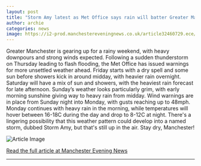 ```yaml
---
layout: post
title: "Storm Amy latest as Met Office says rain will batter Greater Manchester in weekend washout"
author: archie
categories: news
image: https://i2-prod.manchestereveningnews.co.uk/article32460729.ece/ALTERNATES/s1200/0_110925stormmanchester3.jpg
---
```

Greater Manchester is gearing up for a rainy weekend, with heavy downpours and strong winds expected. Following a sudden thunderstorm on Thursday leading to flash flooding, the Met Office has issued warnings for more unsettled weather ahead. Friday starts with a dry spell and some sun before showers kick in around midday, with heavier rain overnight. Saturday will have a mix of sun and showers, with the heaviest rain forecast for late afternoon. Sunday’s weather looks particularly grim, with early morning sunshine giving way to heavy rain from midday. Wind warnings are in place from Sunday night into Monday, with gusts reaching up to 48mph. Monday continues with heavy rain in the morning, while temperatures will hover between 16-18C during the day and drop to 8-12C at night. There's a lingering possibility that this weather pattern could develop into a named storm, dubbed Storm Amy, but that's still up in the air. Stay dry, Manchester!

![Article Image](https://i2-prod.manchestereveningnews.co.uk/article32460729.ece/ALTERNATES/s1200/0_110925stormmanchester3.jpg)

[Read the full article at Manchester Evening News](https://www.manchestereveningnews.co.uk/news/greater-manchester-news/storm-amy-latest-met-office-32460676)

---
